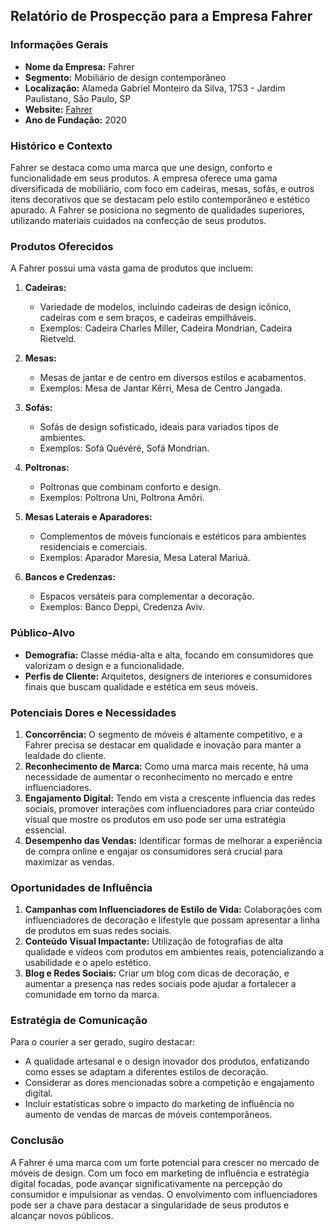 ## Relatório de Prospecção para a Empresa Fahrer

### Informações Gerais
- **Nome da Empresa:** Fahrer
- **Segmento:** Mobiliário de design contemporâneo
- **Localização:** Alameda Gabriel Monteiro da Silva, 1753 - Jardim Paulistano, São Paulo, SP
- **Website:** [Fahrer](http://www.fahrer.com.br)
- **Ano de Fundação:** 2020

### Histórico e Contexto
Fahrer se destaca como uma marca que une design, conforto e funcionalidade em seus produtos. A empresa oferece uma gama diversificada de mobiliário, com foco em cadeiras, mesas, sofás, e outros itens decorativos que se destacam pelo estilo contemporâneo e estético apurado. A Fahrer se posiciona no segmento de qualidades superiores, utilizando materiais cuidados na confecção de seus produtos.

### Produtos Oferecidos
A Fahrer possui uma vasta gama de produtos que incluem:

1. **Cadeiras:**
   - Variedade de modelos, incluindo cadeiras de design icônico, cadeiras com e sem braços, e cadeiras empilháveis.
   - Exemplos: Cadeira Charles Miller, Cadeira Mondrian, Cadeira Rietveld.

2. **Mesas:**
   - Mesas de jantar e de centro em diversos estilos e acabamentos.
   - Exemplos: Mesa de Jantar Kêrri, Mesa de Centro Jangada.

3. **Sofás:**
   - Sofás de design sofisticado, ideais para variados tipos de ambientes.
   - Exemplos: Sofá Quévéré, Sofá Mondrian.

4. **Poltronas:**
   - Poltronas que combinam conforto e design.
   - Exemplos: Poltrona Uni, Poltrona Amôri.

5. **Mesas Laterais e Aparadores:**
   - Complementos de móveis funcionais e estéticos para ambientes residenciais e comerciais.
   - Exemplos: Aparador Maresia, Mesa Lateral Mariuá.

6. **Bancos e Credenzas:**
   - Espacos versáteis para complementar a decoração.
   - Exemplos: Banco Deppi, Credenza Aviv.

### Público-Alvo
- **Demografia:** Classe média-alta e alta, focando em consumidores que valorizam o design e a funcionalidade.
- **Perfis de Cliente:** Arquitetos, designers de interiores e consumidores finais que buscam qualidade e estética em seus móveis.

### Potenciais Dores e Necessidades
1. **Concorrência:** O segmento de móveis é altamente competitivo, e a Fahrer precisa se destacar em qualidade e inovação para manter a lealdade do cliente.
2. **Reconhecimento de Marca:** Como uma marca mais recente, há uma necessidade de aumentar o reconhecimento no mercado e entre influenciadores.
3. **Engajamento Digital:** Tendo em vista a crescente influencia das redes sociais, promover interações com influenciadores para criar conteúdo visual que mostre os produtos em uso pode ser uma estratégia essencial.
4. **Desempenho das Vendas:** Identificar formas de melhorar a experiência de compra online e engajar os consumidores será crucial para maximizar as vendas.

### Oportunidades de Influência
1. **Campanhas com Influenciadores de Estilo de Vida:** Colaborações com influenciadores de decoração e lifestyle que possam apresentar a linha de produtos em suas redes sociais.
2. **Conteúdo Visual Impactante:** Utilização de fotografias de alta qualidade e vídeos com produtos em ambientes reais, potencializando a usabilidade e o apelo estético.
3. **Blog e Redes Sociais:** Criar um blog com dicas de decoração, e aumentar a presença nas redes sociais pode ajudar a fortalecer a comunidade em torno da marca.

### Estratégia de Comunicação
Para o courier a ser gerado, sugiro destacar:
- A qualidade artesanal e o design inovador dos produtos, enfatizando como esses se adaptam a diferentes estilos de decoração.
- Considerar as dores mencionadas sobre a competição e engajamento digital.
- Incluir estatísticas sobre o impacto do marketing de influência no aumento de vendas de marcas de móveis contemporâneos.

### Conclusão
A Fahrer é uma marca com um forte potencial para crescer no mercado de móveis de design. Com um foco em marketing de influência e estratégia digital focadas, pode avançar significativamente na percepção do consumidor e impulsionar as vendas. O envolvimento com influenciadores pode ser a chave para destacar a singularidade de seus produtos e alcançar novos públicos.